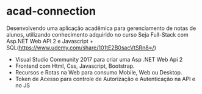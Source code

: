 # acad-connection
Desenvolvendo uma aplicação acadêmica para gerenciamento de notas de alunos, utilizando conhecimento adquirido no curso Seja Full-Stack com Asp.NET Web API 2 e Javascript + SQL(https://www.udemy.com/share/101tE2B0sacVtSRn8=/)

- Visual Studio Community 2017 para criar uma Asp .NET Web Api 2
- Frontend com Html, Css, Javascript, Bootstrap.
- Recursos e Rotas na Web para consumo Mobile, Web ou Desktop.
- Token de Acesso para controle de Autorização e Autenticação na API e no JS
